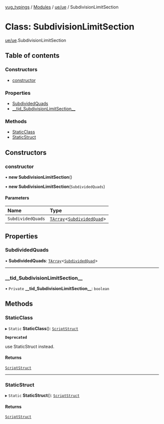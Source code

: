 [yug_typings](../README.md) / [Modules](../modules.md) / [ue/ue](../modules/ue_ue.md) / SubdivisionLimitSection

# Class: SubdivisionLimitSection

[ue/ue](../modules/ue_ue.md).SubdivisionLimitSection

## Table of contents

### Constructors

- [constructor](ue_ue.SubdivisionLimitSection.md#constructor)

### Properties

- [SubdividedQuads](ue_ue.SubdivisionLimitSection.md#subdividedquads)
- [\_\_tid\_SubdivisionLimitSection\_\_](ue_ue.SubdivisionLimitSection.md#__tid_subdivisionlimitsection__)

### Methods

- [StaticClass](ue_ue.SubdivisionLimitSection.md#staticclass)
- [StaticStruct](ue_ue.SubdivisionLimitSection.md#staticstruct)

## Constructors

### constructor

• **new SubdivisionLimitSection**()

• **new SubdivisionLimitSection**(`SubdividedQuads`)

#### Parameters

| Name | Type |
| :------ | :------ |
| `SubdividedQuads` | [`TArray`](../interfaces/ue_puerts.TArray.md)<[`SubdividedQuad`](ue_ue.SubdividedQuad.md)\> |

## Properties

### SubdividedQuads

• **SubdividedQuads**: [`TArray`](../interfaces/ue_puerts.TArray.md)<[`SubdividedQuad`](ue_ue.SubdividedQuad.md)\>

___

### \_\_tid\_SubdivisionLimitSection\_\_

• `Private` **\_\_tid\_SubdivisionLimitSection\_\_**: `boolean`

## Methods

### StaticClass

▸ `Static` **StaticClass**(): [`ScriptStruct`](ue_ue.ScriptStruct.md)

**`Deprecated`**

use StaticStruct instead.

#### Returns

[`ScriptStruct`](ue_ue.ScriptStruct.md)

___

### StaticStruct

▸ `Static` **StaticStruct**(): [`ScriptStruct`](ue_ue.ScriptStruct.md)

#### Returns

[`ScriptStruct`](ue_ue.ScriptStruct.md)
